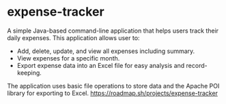 # expense-tracker
A simple Java-based command-line application that helps users track their daily expenses. This application allows user to: 

- Add, delete, update, and view all expenses including summary.
- View expenses for a specific month.
- Export expense data into an Excel file for easy analysis and record-keeping.

The application uses basic file operations to store data and the Apache POI library for exporting to Excel.
https://roadmap.sh/projects/expense-tracker
